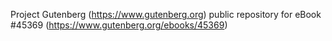 Project Gutenberg (https://www.gutenberg.org) public repository for eBook #45369 (https://www.gutenberg.org/ebooks/45369)
